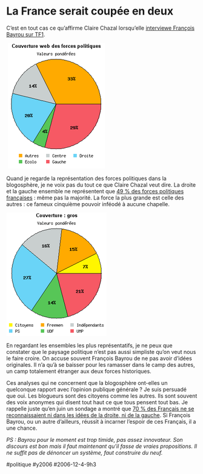 # La France serait coupée en deux

C’est en tout cas ce qu’affirme Claire Chazal lorsqu’elle [interviewe François Bayrou sur TF1](http://johnpaullepers.blogs.com/john_paul_lepers_leblog/2006/12/bayrouchazal2.html).

 ![](_i/20061204pien.gif)

Quand je regarde la représentation des forces politiques dans la blogosphère, je ne voix pas du tout ce que Claire Chazal veut dire. La droite et la gauche ensemble ne représentent que [49 % des forces politiques françaises](http://www.bonvote.com/parts.php) : même pas la majorité. La force la plus grande est celle des autres : ce fameux cinquième pouvoir inféodé à aucune chapelle.

![](_i/20061204pieg.gif)

En regardant les ensembles les plus représentatifs, je ne peux que constater que le paysage politique n’est pas aussi simpliste qu’on veut nous le faire croire. On accuse souvent François Bayrou de ne pas avoir d’idées originales. Il n’a qu’à se baisser pour les ramasser dans le camp des autres, un camp totalement étranger aux deux forces historiques.

Ces analyses qui ne concernent que la blogosphère ont-elles un quelconque rapport avec l’opinion publique générale ? Je suis persuadé que oui. Les blogueurs sont des citoyens comme les autres. Ils sont souvent des voix anonymes qui disent tout haut ce que tous pensent tout bas. Je rappelle juste qu’en juin un sondage a montré que [70 % des Français ne se reconnaissaient ni dans les idées de la droite, ni de la gauche](../6/extraordinaire-hypocrisie.md). Si François Bayrou, ou un autre d’ailleurs, réussit à incarner l’espoir de ces Français, il a une chance.

*PS : Bayrou pour le moment est trop timide, pas assez innovateur. Son discours est bon mais il faut maintenant qu’il fasse de vraies propositions. Il ne suffit pas de dénoncer un système, faut construire du neuf.*

#politique #y2006 #2006-12-4-9h3
